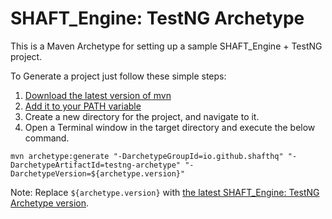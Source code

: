 # SHAFT_Engine: TestNG Archetype

This is a Maven Archetype for setting up a sample SHAFT_Engine + TestNG project.

To Generate a project just follow these simple steps:

1. [Download the latest version of mvn](https://maven.apache.org/download.cgi)
2. [Add it to your PATH variable](https://maven.apache.org/install.html)
3. Create a new directory for the project, and navigate to it.
4. Open a Terminal window in the target directory and execute the below command.
```shell
mvn archetype:generate "-DarchetypeGroupId=io.github.shafthq" "-DarchetypeArtifactId=testng-archetype" "-DarchetypeVersion=${archetype.version}"
```
Note: Replace `${archetype.version}` with [the latest SHAFT_Engine: TestNG Archetype version](https://github.com/ShaftHQ/testng-archetype/releases/latest).
